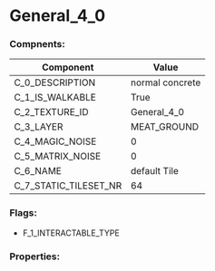 

# General_4_0





### Compnents: 
| Component | Value | 
|  --  |  --  | 
| C_0_DESCRIPTION | normal concrete | 
| C_1_IS_WALKABLE | True | 
| C_2_TEXTURE_ID | General_4_0 | 
| C_3_LAYER | MEAT_GROUND | 
| C_4_MAGIC_NOISE | 0 | 
| C_5_MATRIX_NOISE | 0 | 
| C_6_NAME | default Tile | 
| C_7_STATIC_TILESET_NR | 64 | 


### Flags: 
* F_1_INTERACTABLE_TYPE


### Properties: 


